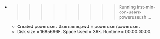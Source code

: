 * >>>>>>>>> Running inst-min-con-users-poweruser.sh ...
  * Created poweruser: Username/pwd = poweruser/poweruser.
  * Disk size = 1685696K. Space Used = 36K. Runtime = 00:00:00:00.
